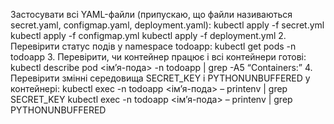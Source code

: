 Застосувати всі YAML-файли (припускаю, що файли називаються secret.yaml, configmap.yaml, deployment.yaml):
kubectl apply -f secret.yml
kubectl apply -f configmap.yml
kubectl apply -f deployment.yml
	2.	Перевірити статус подів у namespace todoapp:
kubectl get pods -n todoapp
	3.	Перевірити, чи контейнер працює і всі контейнери готові:
kubectl describe pod <ім’я-пода> -n todoapp | grep -A5 “Containers:”
	4.	Перевірити змінні середовища SECRET_KEY і PYTHONUNBUFFERED у контейнері:
kubectl exec -n todoapp <ім’я-пода> – printenv | grep SECRET_KEY
kubectl exec -n todoapp <ім’я-пода> – printenv | grep PYTHONUNBUFFERED